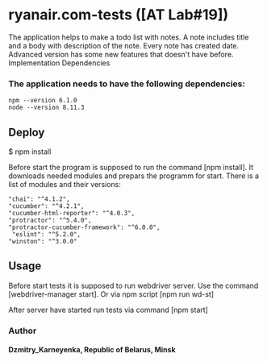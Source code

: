 # ryanair.com-tests ([AT Lab#19]) 

The application helps to make a todo list with notes.
A note includes title and a body with description of the note.
Every note has created date. Advanced version has some new features that doesn't have before.
Implementation
Dependencies

### The application needs to have the following dependencies:

    npm --version 6.1.0
    node --version 8.11.3

## Deploy
$ npm install

Before start the program is supposed to run the command [npm install].
It downloads needed modules and prepars the programm for start.
There is a list of modules and their versions:

    "chai": "^4.1.2",
    "cucumber": "^4.2.1",
    "cucumber-html-reporter": "^4.0.3",
    "protractor": "^5.4.0",
    "protractor-cucumber-framework": "^6.0.0",
     "eslint": "^5.2.0",
    "winston": "^3.0.0"

## Usage
 Before start tests it is supposed to run webdriver server. Use the command [webdriver-manager start].
 Or via npm script [npm run wd-st]
 
 After server have started run tests via command [npm start]


### Author
#### Dzmitry_Karneyenka, Republic of Belarus, Minsk
